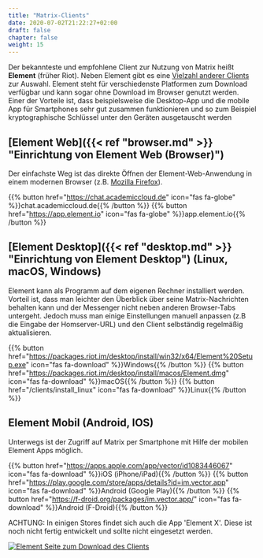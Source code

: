 ```yaml
---
title: "Matrix-Clients"
date: 2020-07-02T21:22:27+02:00
draft: false
chapter: false
weight: 15
---
```


Der bekannteste und empfohlene Client zur Nutzung von Matrix heißt **Element** (früher Riot). Neben Element gibt es eine [Vielzahl anderer Clients](https://matrix.org/clients/) zur Auswahl. Element steht für verschiedenste Platformen zum Download verfügbar und kann sogar ohne Download im Browser genutzt werden. Einer der Vorteile ist, dass beispielsweise die Desktop-App und die mobile App für Smartphones sehr gut zusammen funktionieren und so zum Beispiel kryptographische Schlüssel unter den Geräten ausgetauscht werden

## [Element Web]({{< ref "browser.md" >}} "Einrichtung von Element Web (Browser)")

Der einfachste Weg ist das direkte Öffnen der Element-Web-Anwendung in einem modernen Browser (z.B. [Mozilla Firefox](https://www.mozilla.org/de/firefox/)).

{{% button href="https://chat.academiccloud.de" icon="fas fa-globe" %}}chat.academiccloud.de{{% /button %}} {{% button href="https://app.element.io" icon="fas fa-globe" %}}app.element.io{{% /button %}}

## [Element Desktop]({{< ref "desktop.md" >}} "Einrichtung von Element Desktop") (Linux, macOS, Windows)

Element kann als Programm auf dem eigenen Rechner installiert werden. Vorteil ist, dass man leichter den Überblick über seine Matrix-Nachrichten behalten kann und der Messenger nicht neben anderen Browser-Tabs untergeht. Jedoch muss man einige Einstellungen manuell anpassen (z.B die Eingabe der Homserver-URL) und den Client selbständig regelmäßig aktualisieren.

{{% button href="https://packages.riot.im/desktop/install/win32/x64/Element%20Setup.exe" icon="fas fa-download" %}}Windows{{% /button %}} {{% button href="https://packages.riot.im/desktop/install/macos/Element.dmg" icon="fas fa-download" %}}macOS{{% /button %}} {{% button href="/clients/install_linux" icon="fas fa-download" %}}Linux{{% /button %}}

## Element Mobil (Android, IOS)

Unterwegs ist der Zugriff auf Matrix per Smartphone mit Hilfe der mobilen Element Apps möglich.

{{% button href="https://apps.apple.com/app/vector/id1083446067" icon="fas fa-download" %}}iOS (iPhone/iPad){{% /button %}} {{% button href="https://play.google.com/store/apps/details?id=im.vector.app" icon="fas fa-download" %}}Android (Google Play){{% /button %}} {{% button href="https://f-droid.org/packages/im.vector.app/" icon="fas fa-download" %}}Android (F-Droid){{% /button %}}

ACHTUNG: In einigen Stores findet sich auch die App 'Element X'. Diese ist noch nicht fertig entwickelt und sollte nicht eingesetzt werden.

[![Element Seite zum Download des Clients](/images/12_Element-Download.png)](https://element.io/get-started)
